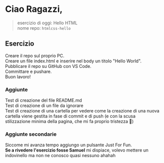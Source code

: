 # Ciao Ragazzi,

>esercizio di oggi: Hello HTML </br>
>nome repo: `htmlcss-hello` </br>

## Esercizio
Creare il repo sul proprio PC. </br>
Creare un file index.html e inserire nel body un titolo "Hello World". </br>
Pubblicare il repo su GitHub con VS Code. </br>
Committare e pushare. </br>
Buon lavoro!

### Aggiunte
Test di creazione del file README.md </br>
Test di creazione di un file da ignorare </br>
Test di creazione di una cartella per vedere come la creazione di una nuova cartella viene gestita in fase di commit e di push (e con la scusa stilizzazione minima della pagina, che mi fa proprio tristezza 🤣) </br>

### Aggiunte secondarie
Siccome mi avanza tempo aggiungo un pulsante Just For Fun. </br>
**Se a rivedere l'esercizio fosse Samuel** mi dispiace, volevo mettere un indovinello ma non ne conosco quasi nessuno ahahah